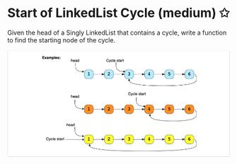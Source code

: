 # Start of LinkedList Cycle (medium) ✩

Given the head of a Singly LinkedList that contains a cycle, write a function to find the starting node of the cycle.


![Start of linkedlist cycle explanation](./../../../../assets/linkedlist_cycle_start.png)



